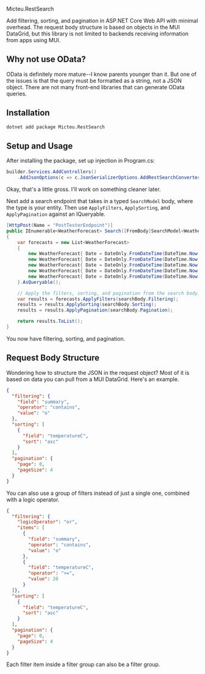 Micteu.RestSearch

Add filtering, sorting, and pagination in ASP.NET Core Web API with minimal overhead. The request body structure is based on objects in the MUI DataGrid, but this library is not limited to backends receiving information from apps using MUI.

## Why not use OData?
OData is definitely more mature--I know parents younger than it. But one of the issues is that the query must be formatted as a string, not a JSON object. There are not many front-end libraries that can generate OData queries.

## Installation

```bash
dotnet add package Micteu.RestSearch
```

## Setup and Usage

After installing the package, set up injection in Program.cs:
```csharp
builder.Services.AddControllers()
    .AddJsonOptions(c => c.JsonSerializerOptions.AddRestSearchConverters<WeatherForecast>());
```
Okay, that's a little gross. I'll work on something cleaner later.

Next add a search endpoint that takes in a typed `SearchModel` body, where the type is your entity. Then use `ApplyFilters`, `ApplySorting`, and `ApplyPagination` against an IQueryable.
```csharp
[HttpPost(Name = "PostTesterEndpoint")]
public IEnumerable<WeatherForecast> Search([FromBody]SearchModel<WeatherForecast> searchBody)
{
    var forecasts = new List<WeatherForecast>
    {
        new WeatherForecast{ Date = DateOnly.FromDateTime(DateTime.Now.AddDays(1)), TemperatureC = 25, Summary = "Warm" },
        new WeatherForecast{ Date = DateOnly.FromDateTime(DateTime.Now.AddDays(2)), TemperatureC = 30, Summary = "Hot" },
        new WeatherForecast{ Date = DateOnly.FromDateTime(DateTime.Now.AddDays(3)), TemperatureC = 15, Summary = "Cool" },
        new WeatherForecast{ Date = DateOnly.FromDateTime(DateTime.Now.AddDays(4)), TemperatureC = 5, Summary = "Chilly" },
        new WeatherForecast{ Date = DateOnly.FromDateTime(DateTime.Now.AddDays(5)), TemperatureC = -5, Summary = "Freezing" }
    }.AsQueryable();

    // Apply the filters, sorting, and pagination from the search body.
    var results = forecasts.ApplyFilters(searchBody.Filtering);
    results = results.ApplySorting(searchBody.Sorting);
    results = results.ApplyPagination(searchBody.Pagination);

    return results.ToList();
}
```

You now have filtering, sorting, and pagination.

## Request Body Structure

Wondering how to structure the JSON in the request object? Most of it is based on data you can pull from a MUI DataGrid. Here's an example.
```json
{
  "filtering": {
    "field": "summary",
    "operator": "contains",
    "value": "o"
  },
  "sorting": [
    {
      "field": "temperatureC",
      "sort": "asc"
    }
  ],
  "pagination": {
    "page": 0,
    "pageSize": 4
  }
}
```

You can also use a group of filters instead of just a single one, combined with a logic operator.

```json
{
  "filtering": {
    "logicOperator": "or",
    "items": [
      {
        "field": "summary",
        "operator": "contains",
        "value": "o"
      },
      {
        "field": "temperatureC",
        "operator": ">=",
        "value": 20
      }
  ]},
  "sorting": [
    {
      "field": "temperatureC",
      "sort": "asc"
    }
  ],
  "pagination": {
    "page": 0,
    "pageSize": 4
  }
}
```

Each filter item inside a filter group can also be a filter group.